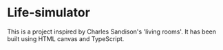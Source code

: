 # Life-simulator

This is a project inspired by Charles Sandison's 'living rooms'. It has been built using HTML canvas and TypeScript.